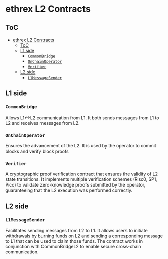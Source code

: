 # ethrex L2 Contracts

## ToC

- [ethrex L2 Contracts](#ethrex-l2-contracts)
  - [ToC](#toc)
  - [L1 side](#l1-side)
    - [`CommonBridge`](#commonbridge)
    - [`OnChainOperator`](#onchainoperator)
    - [`Verifier`](#verifier)
  - [L2 side](#l2-side)
    - [`L1MessageSender`](#l1messagesender)

## L1 side

### `CommonBridge`

Allows L1<->L2 communication from L1. It both sends messages from L1 to L2 and receives messages from L2.

### `OnChainOperator`

Ensures the advancement of the L2. It is used by the operator to commit blocks and verify block proofs

### `Verifier`

A cryptographic proof verification contract that ensures the validity of L2 state transitions. It implements multiple verification schemes (Risc0, SP1, Pico) to validate zero-knowledge proofs submitted by the operator, guaranteeing that the L2 execution was performed correctly.

## L2 side

### `L1MessageSender`

Facilitates sending messages from L2 to L1. It allows users to initiate withdrawals by burning funds on L2 and sending a corresponding message to L1 that can be used to claim those funds. The contract works in conjunction with CommonBridgeL2 to enable secure cross-chain communication.
